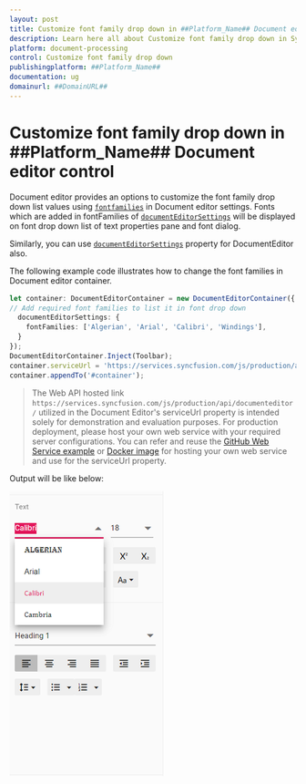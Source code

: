 ```yaml
---
layout: post
title: Customize font family drop down in ##Platform_Name## Document editor control | Syncfusion
description: Learn here all about Customize font family drop down in Syncfusion ##Platform_Name## Document editor control of Syncfusion Essential JS 2 and more.
platform: document-processing
control: Customize font family drop down 
publishingplatform: ##Platform_Name##
documentation: ug
domainurl: ##DomainURL##
---
```


# Customize font family drop down in ##Platform_Name## Document editor control

Document editor provides an options to customize the font family drop down list values using [`fontfamilies`](https://ej2.syncfusion.com/javascript/documentation/api/document-editor/documentEditorSettingsModel#fontfamilies) in Document editor settings. Fonts which are added in fontFamilies of [`documentEditorSettings`](https://ej2.syncfusion.com/javascript/documentation/api/document-editor#documenteditorsettings) will be displayed on font drop down list of text properties pane and font dialog.

Similarly, you can use [`documentEditorSettings`](https://ej2.syncfusion.com/javascript/documentation/api/document-editor#documenteditorsettings) property for DocumentEditor also.

The following example code illustrates how to change the font families in Document editor container.

```ts
let container: DocumentEditorContainer = new DocumentEditorContainer({ enableToolbar: true,height: '590px',
// Add required font families to list it in font drop down
  documentEditorSettings: {
    fontFamilies: ['Algerian', 'Arial', 'Calibri', 'Windings'],
  }
});
DocumentEditorContainer.Inject(Toolbar);
container.serviceUrl = 'https://services.syncfusion.com/js/production/api/documenteditor/';
container.appendTo('#container');
```

> The Web API hosted link `https://services.syncfusion.com/js/production/api/documenteditor/` utilized in the Document Editor's serviceUrl property is intended solely for demonstration and evaluation purposes. For production deployment, please host your own web service with your required server configurations. You can refer and reuse the [GitHub Web Service example](https://github.com/SyncfusionExamples/EJ2-DocumentEditor-WebServices) or [Docker image](https://hub.docker.com/r/syncfusion/word-processor-server) for hosting your own web service and use for the serviceUrl property.

Output will be like below:

![Font](../images/font-family.png)